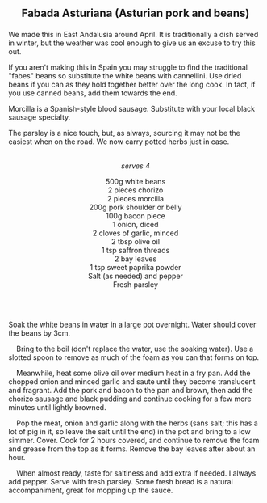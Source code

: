 ## <p align="center">Fabada Asturiana (Asturian pork and beans)</p>

We made this in East Andalusia around April. It is traditionally a dish served in winter, but the weather was cool enough to give us an excuse to try this out.

If you aren't making this in Spain you may struggle to find the traditional "fabes" beans so substitute the white beans with cannellini. Use dried beans if you can as they hold together better over the long cook. In fact, if you use canned beans, add them towards the end.

Morcilla is a Spanish-style blood sausage. Substitute with your local black sausage specialty.

The parsley is a nice touch, but, as always, sourcing it may not be the easiest when on the road. We now carry potted herbs just in case.
<br/><br/>
*<p align="center">serves 4</p>*
<p align="center">
500g white beans<br/>
2 pieces chorizo<br/>
2 pieces morcilla<br/>
200g pork shoulder or belly<br/>
100g bacon piece<br/>
1 onion, diced<br/>
2 cloves of garlic, minced<br/>
2 tbsp olive oil<br/>
1 tsp saffron threads<br/>
2 bay leaves<br/>
1 tsp sweet paprika powder<br/>
Salt (as needed) and pepper<br/>
Fresh parsley<br/>
</p>
<br/>
<br/>

Soak the white beans in water in a large pot overnight. Water should cover the beans by 3cm.

&nbsp;&nbsp;&nbsp;&nbsp;Bring to the boil (don't replace the water, use the soaking water). Use a slotted spoon to remove as much of the foam as you can that forms on top.

&nbsp;&nbsp;&nbsp;&nbsp;Meanwhile, heat some olive oil over medium heat in a fry pan. Add the chopped onion and minced garlic and saute until they become translucent and fragrant.
Add the pork and bacon to the pan and brown, then add the chorizo sausage and black pudding and continue cooking for a few more minutes until lightly browned.

&nbsp;&nbsp;&nbsp;&nbsp;Pop the meat, onion and garlic along with the herbs (sans salt; this has a lot of pig in it, so leave the salt until the end) in the pot and bring to a low simmer. Cover. Cook for 2 hours covered, and continue to remove the foam and grease from the top as it forms. Remove the bay leaves after about an hour.

&nbsp;&nbsp;&nbsp;&nbsp;When almost ready, taste for saltiness and add extra if needed. I always add pepper. Serve with fresh parsley. Some fresh bread is a natural accompaniment, great for mopping up the sauce.
